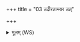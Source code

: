 +++
title = "03 उदीरतामवर उत्"

+++
<details><summary>मूलम् (WS)</summary>

उदीरतामवर उत् परास उन्मध्यमाः पितरः सोम्यासः ।  
असुं य ईयुरवृका ऋतज्ञास्ते नोवन्तु पितरो हवेषु ॥ ४ ॥
</details>